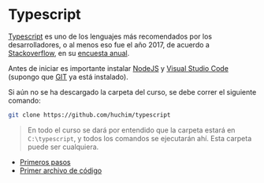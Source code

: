 # Typescript

[Typescript](https://www.typescriptlang.org/) es uno de los lenguajes más recomendados por los desarrolladores, o al menos eso fue el año 2017, de acuerdo a [Stackoverflow](https://www.stackoverflow.com/), en su [encuesta anual](https://insights.stackoverflow.com/survey/2017#most-loved-dreaded-and-wanted). 

Antes de iniciar es importante instalar [NodeJS](https://nodejs.org/en/) y [Visual Studio Code](https://code.visualstudio.com/) (supongo que [GIT](https://git-scm.com/downloads) ya está instalado).

Si aún no se ha descargado la carpeta del curso, se debe correr el siguiente comando:

```bash
git clone https://github.com/huchim/typescript
```

> En todo el curso se dará por entendido que la carpeta estará en `C:\typescript`, y todos los comandos se ejecutarán ahí. Esta carpeta puede ser cualquiera.



* [Primeros pasos](01-primeros-pasos)
* [Primer archivo de código](02-primer-script)

